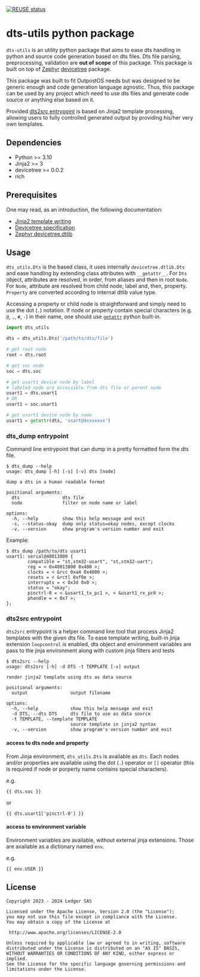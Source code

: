 <!--
SPDX-FileCopyrightText: 2024 Ledger SAS

SPDX-License-Identifier: Apache-2.0
-->

[![REUSE status](https://api.reuse.software/badge/github.com/outpost-os/python-dts-utils)](https://api.reuse.software/info/github.com/outpost-os/python-dts-utils)

# dts-utils python package
`dts-utils` is an utility python package that aims to ease dts handling in python and source code
generation based on dts files. Dts file parsing, preprocessing, validation are **out of scope** of
this package. This package is built on top of [Zephyr](https://github.com/zephyrproject-rtos/zephyr)
[devicetree](https://pypi.org/project/devicetree/) package.

This package was built to fit OutpostOS needs but was designed to be generic enough and code
generation language agnostic. Thus, this package can be used by any project which need to use
dts files and generate code source or anything else based on it.

Provided [dts2src entrypoint](#dts2src-entrypoint) is based on Jinja2 template processing, allowing
users to fully controlled generated output by providing his/her very own templates.

## Dependencies
 - Python >= 3.10
 - Jinja2 >= 3
 - devicetree >= 0.0.2
 - rich

## Prerequisites
One may read, as an introduction, the following documentation:
 - [Jinja2 template writing](https://jinja.palletsprojects.com/en/3.1.x/templates/)
 - [Devicetree specification](https://www.devicetree.org/)
 - [Zephyr devicetree.dtlib](https://python-devicetree.readthedocs.io/en/latest/dtlib.html)

## Usage
`dts_utils.Dts` is the based class, it uses internally `devicetree.dtlib.Dts` and ease handling
by extending class attributes with `__getattr__`. For `Dts` object, attributes are resolved, in
order, from aliases and then in root `Node`. For `Node`, attribute are resolved from child node,
label and, then, property. `Property` are  converted according to internal dtlib value type.

Accessing a property or child node is straightforward and simply need to use the dot (`.`)
notation. If node or property contain special characters (e.g. `@`, `,`, `#`, `-`) in their name, one
should use [`getattr`](https://docs.python.org/3/library/functions.html#getattr) python built-in.

```python
import dts_utils

dts = dts_utils.Dts('/path/to/dts/file')

# get root node
root = dts.root

# get soc node
soc = dts.soc

# get usart1 device node by label
# labeled node are accessible from dts file or parent node
usart1 = dts.usart1
# OR
usart1 = soc.usart1

# get usart1 device node by name
usart1 = getattr(dts, 'usart@4xxxxxxx')
```

### dts_dump entrypoint

Command line entrypoint that can dump in a pretty formatted form the dts file.

```console
$ dts_dump --help
usage: dts_dump [-h] [-s] [-v] dts [node]

dump a dts in a human readable format

positional arguments:
  dts                dts file
  node               filter on node name or label

options:
  -h, --help         show this help message and exit
  -s, --status-okay  dump only status=okay nodes, except clocks
  -v, --version      show program's version number and exit
```
Example:
```console
$ dts_dump /path/to/dts usart1
usart1: serial@40013800 {
        compatible = "st,stm32-usart", "st,stm32-uart";
        reg = < 0x40013800 0x400 >;
        clocks = < &rcc 0xa4 0x4000 >;
        resets = < &rctl 0xf8e >;
        interrupts = < 0x3d 0x0 >;
        status = "okay";
        pinctrl-0 = < &usart1_tx_pc1 >, < &usart1_rx_pc0 >;
        phandle = < 0x7 >;
};
```

### dts2src entrypoint
`dts2src` entrypoint is a helper command line tool that process Jinja2 templates with the given
dts file. To ease template writing, built-in jinja extension `loopcontrol` is enabled, dts object
and environment variables are pass to the jinja environment along with custom jinja filters and
tests

```console
$ dts2src --help
usage: dts2src [-h] -d DTS -t TEMPLATE [-v] output

render jinja2 template using dts as data source

positional arguments:
  output                output filename

options:
  -h, --help            show this help message and exit
  -d DTS, --dts DTS     dts file to use as data source
  -t TEMPLATE, --template TEMPLATE
                        source template in jinja2 syntax
  -v, --version         show program's version number and exit
```


#### access to dts node and property
From Jinja environment, `dts_utils.Dts` is available as `dts`.
Each nodes and/or properties are available using the dot (`.`) operator or `[]` operator (this is
required if node or porperty name contains special characters).

e.g.
```jinja
{{ dts.soc }}
```
or
```jinja
{{ dts.usart1['pinctrl-0'] }}
```

#### access to environment variable
Environment variables are available, without external jinja extensions. Those are available as a
dictionary named `env`.

e.g.
```jinja
{{ env.USER }}
```

<!--
   Add custom filters/tests ref
   do not duplicate documentation entries
   Those are documented with pythondoc and generated with sphinx
-->

<!-- TODO
## Contributing
-->

## License
```
Copyright 2023 - 2024 Ledger SAS

Licensed under the Apache License, Version 2.0 (the "License");
you may not use this file except in compliance with the License.
You may obtain a copy of the License at

 http://www.apache.org/licenses/LICENSE-2.0

Unless required by applicable law or agreed to in writing, software
distributed under the License is distributed on an "AS IS" BASIS,
WITHOUT WARRANTIES OR CONDITIONS OF ANY KIND, either express or implied.
See the License for the specific language governing permissions and
limitations under the License.
```
